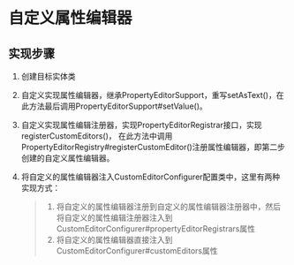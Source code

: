 # 自定义属性编辑器
## 实现步骤
1. 创建目标实体类

2. 自定义实现属性编辑器，继承PropertyEditorSupport，重写setAsText()，在此方法最后调用PropertyEditorSupport#setValue()。

3. 自定义实现属性编辑注册器，实现PropertyEditorRegistrar接口，实现registerCustomEditors()，
   在此方法中调用PropertyEditorRegistry#registerCustomEditor()注册属性编辑器，即第二步创建的自定义属性编辑器。

4. 将自定义的属性编辑器注入CustomEditorConfigurer配置类中，这里有两种实现方式：
   > 1. 将自定义的属性编辑器注册到自定义的属性编辑器注册器中，然后将自定义的属性编辑注册器注入到CustomEditorConfigurer#propertyEditorRegistrars属性
   > 2. 将自定义的属性编辑器直接注入到CustomEditorConfigurer#customEditors属性